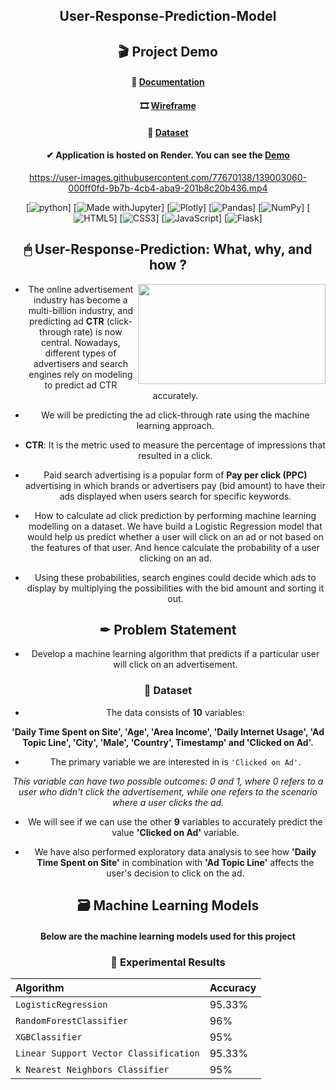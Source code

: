 <div align = "center">
  
## User-Response-Prediction-Model

<h2 align = "center"> 🎬 Project Demo </h2>

<h4>📑 <a href="https://github.com/Muhammad-Samiullah-Khan/User-Response-Prediction/blob/main/Documentation/User%20Response%20Prediction%20System%20using%20Machine%20Learning%20Techniques.pdf">Documentation</a></h4>
<h4>🎞 <a href="https://github.com/Muhammad-Samiullah-Khan/User-Response-Prediction/blob/main/Documentation/Wireframe%20Documentation.pdf">Wireframe</a></h4>
<h4>📂 <a href="https://github.com/Muhammad-Samiullah-Khan/User-Response-Prediction/tree/main/Dataset">Dataset</a></h4>
<h4> ✔ Application is hosted on Render. You can see the <a href="https://user-response-prediction-system-1.onrender.com/">Demo</a></h4>

https://user-images.githubusercontent.com/77670138/139003060-000ff0fd-9b7b-4cb4-aba9-201b8c20b436.mp4

<div align = "center">
  
[![python](https://img.shields.io/badge/Python-FFD43B?style=for-the-badge&logo=python&logoColor=darkgreen)]
[![Made withJupyter](https://img.shields.io/badge/Made%20with-Jupyter-orange?style=for-the-badge&logo=Jupyter)]
[![Plotly](https://img.shields.io/badge/Plotly-239120?style=for-the-badge&logo=plotly&logoColor=white)]
[![Pandas](https://img.shields.io/badge/pandas-%23150458.svg?style=for-the-badge&logo=pandas&logoColor=white)]
[![NumPy](https://img.shields.io/badge/Numpy-777BB4?style=for-the-badge&logo=numpy&logoColor=white)]
[![HTML5](https://img.shields.io/badge/html5-%23E34F26.svg?style=for-the-badge&logo=html5&logoColor=white)]
[![CSS3](https://img.shields.io/badge/css3-%231572B6.svg?style=for-the-badge&logo=css3&logoColor=white)]
[![JavaScript](https://img.shields.io/badge/javascript-%23323330.svg?style=for-the-badge&logo=javascript&logoColor=%23F7DF1E)]
[![Flask](https://img.shields.io/badge/flask-%23000.svg?style=for-the-badge&logo=flask&logoColor=white)]
<h2>🖱 User-Response-Prediction: What, why, and how ?</h2>

<img align = "right" src="https://miro.medium.com/max/960/1*hIPMAi6s0xF23Y8GWcPWWA.gif" style="width:300px;height:160px;"></img>    

- The online advertisement industry has become a multi-billion industry, and predicting ad **CTR** (click-through rate) is now central. Nowadays, different types of advertisers and search engines rely on modeling to predict ad CTR accurately.

- We will be predicting the ad click-through rate using the machine learning approach.

- **CTR**: It is the metric used to measure the percentage of impressions that resulted in a click.

- Paid search advertising is a popular form of **Pay per click (PPC)** advertising in which brands or advertisers pay (bid amount) to have their ads displayed when users search for specific keywords.

- How to calculate ad click prediction by performing machine learning modelling on a dataset. We have build a Logistic Regression model that would help us predict whether a user will click on an ad or not based on the features of that user. And hence calculate the probability of a user clicking on an ad.

- Using these probabilities, search engines could decide which ads to display by multiplying the possibilities with the bid amount and sorting it out.

<h2> ✒ Problem Statement</h2>

- Develop a machine learning algorithm that predicts if a particular user will click on an advertisement.

<h3> 📂 Dataset </h3>

- The data consists of **10** variables:

**'Daily Time Spent on Site', 'Age', 'Area Income', 'Daily Internet Usage', 'Ad Topic Line', 'City', 'Male', 'Country', Timestamp' and 'Clicked on Ad'.**

- The primary variable we are interested in is ```'Clicked on Ad'```.

<i>This variable can have two possible outcomes: 0 and 1, where 0 refers to a user who didn't click the advertisement, while one refers to the scenario where a user clicks the ad.</i>

- We will see if we can use the other **9** variables to accurately predict the value **'Clicked on Ad'** variable. 

- We have also performed exploratory data analysis to see how **'Daily Time Spent on Site'** in combination with **'Ad Topic Line'** affects the user's decision to click on the ad.

<h2> 🗃 Machine Learning Models </h2>

#### Below are the machine learning models used for this project

### 📝 Experimental Results

| Algorithm                               | Accuracy |
| :-------------------------------------  | :------- | 
| `LogisticRegression`                    | 95.33% |
| `RandomForestClassifier`                | 96% |
| `XGBClassifier`                         | 95% |
| `Linear Support Vector Classification`  | 95.33% |
| `k Nearest Neighbors Classifier`        | 95% |





